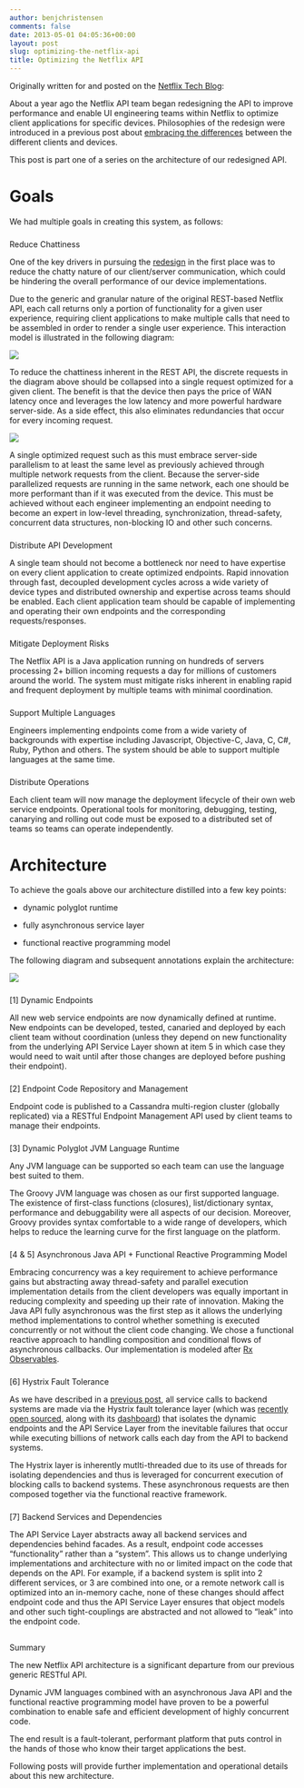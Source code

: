```yaml
---
author: benjchristensen
comments: false
date: 2013-05-01 04:05:36+00:00
layout: post
slug: optimizing-the-netflix-api
title: Optimizing the Netflix API
---
```


Originally written for and posted on the [Netflix Tech Blog](http://techblog.netflix.com/2013/01/optimizing-netflix-api.html):
  
  





About a year ago the Netflix API team began redesigning the API to improve performance and enable UI engineering teams within Netflix to optimize client applications for specific devices.  Philosophies of the redesign were introduced in a previous post about [embracing the differences](http://techblog.netflix.com/2012/07/embracing-differences-inside-netflix.html) between the different clients and devices.
  

  

This post is part one of a series on the architecture of our redesigned API.
  

  

  



# Goals


  

We had multiple goals in creating this system, as follows:
  

  



### 
Reduce Chattiness


  

One of the key drivers in pursuing the [redesign](http://techblog.netflix.com/2011/02/redesigning-netflix-api.html) in the first place was to reduce the chatty nature of our client/server communication, which could be hindering the overall performance of our device implementations.
  

  

Due to the generic and granular nature of the original REST-based Netflix API, each call returns only a portion of functionality for a given user experience, requiring client applications to make multiple calls that need to be assembled in order to render a single user experience.  This interaction model is illustrated in the following diagram:
  

![](/images/90083-request-multi_1252.png)

  

To reduce the chattiness inherent in the REST API, the discrete requests in the diagram above should be collapsed into a single request optimized for a given client.  The benefit is that the device then pays the price of WAN latency once and leverages the low latency and more powerful hardware server-side. As a side effect, this also eliminates redundancies that occur for every incoming request.
  

![](/images/7d4c6-request-single_1252.png)

  

A single optimized request such as this must embrace server-side parallelism to at least the same level as previously achieved through multiple network requests from the client.  Because the server-side parallelized requests are running in the same network, each one should be more performant than if it was executed from the device.  This must be achieved without each engineer implementing an endpoint needing to become an expert in low-level threading, synchronization, thread-safety, concurrent data structures, non-blocking IO and other such concerns.
  

  



### 
Distribute API Development


  

A single team should not become a bottleneck nor need to have expertise on every client application to create optimized endpoints.  Rapid innovation through fast, decoupled development cycles across a wide variety of device types and distributed ownership and expertise across teams should be enabled.  Each client application team should be capable of implementing and operating their own endpoints and the corresponding requests/responses.
  

  



### 
Mitigate Deployment Risks


  

The Netflix API is a Java application running on hundreds of servers processing 2+ billion incoming requests a day for millions of customers around the world.  The system must mitigate risks inherent in enabling rapid and frequent deployment by multiple teams with minimal coordination.
  

  



### 
Support Multiple Languages


  

Engineers implementing endpoints come from a wide variety of backgrounds with expertise including Javascript, Objective-C, Java, C, C#, Ruby, Python and others.  The system should be able to support multiple languages at the same time.
  

  



### 
Distribute Operations


  

Each client team will now manage the deployment lifecycle of their own web service endpoints.  Operational tools for monitoring, debugging, testing, canarying and rolling out code must be exposed to a distributed set of teams so teams can operate independently.
  

  

  



# Architecture


  

To achieve the goals above our architecture distilled into a few key points:

  





  * dynamic polyglot runtime


  * fully asynchronous service layer


  * functional reactive programming model


The following diagram and subsequent annotations explain the architecture:
  

  


![](/images/72a7d-architecture-overview_1252.png)
  



### 
[1] Dynamic Endpoints


  

All new web service endpoints are now dynamically defined at runtime. New endpoints can be developed, tested, canaried and deployed by each client team without coordination (unless they depend on new functionality from the underlying API Service Layer shown at item 5 in which case they would need to wait until after those changes are deployed before pushing their endpoint).
  


   



### 
[2] Endpoint Code Repository and Management


  

Endpoint code is published to a Cassandra multi-region cluster (globally replicated) via a RESTful Endpoint Management API used by client teams to manage their endpoints.
  


  



### 
[3] Dynamic Polyglot JVM Language Runtime


  

Any JVM language can be supported so each team can use the language best suited to them.
  


The Groovy JVM language was chosen as our first supported language. The existence of first-class functions (closures), list/dictionary syntax, performance and debuggability were all aspects of our decision.  Moreover, Groovy provides syntax comfortable to a wide range of developers, which helps to reduce the learning curve for the first language on the platform.
  


  



### 
[4 & 5] Asynchronous Java API + Functional Reactive Programming Model


  

Embracing concurrency was a key requirement to achieve performance gains but abstracting away thread-safety and parallel execution implementation details from the client developers was equally important in reducing complexity and speeding up their rate of innovation.  Making the Java API fully asynchronous was the first step as it allows the underlying method implementations to control whether something is executed concurrently or not without the client code changing.  We chose a functional reactive approach to handling composition and conditional flows of asynchronous callbacks. Our implementation is modeled after [Rx Observables](https://rx.codeplex.com/).
  



  



### 
[6] Hystrix Fault Tolerance


  

As we have described in a [previous post](http://techblog.netflix.com/2012/02/fault-tolerance-in-high-volume.html), all service calls to backend systems are made via the Hystrix fault tolerance layer (which was [recently open sourced](http://techblog.netflix.com/2012/11/hystrix.html), along with its [dashboard](http://techblog.netflix.com/2012/12/hystrix-dashboard-and-turbine.html)) that isolates the dynamic endpoints and the API Service Layer from the inevitable failures that occur while executing billions of network calls each day from the API to backend systems.
  


The Hystrix layer is inherently mutlti-threaded due to its use of threads for isolating dependencies and thus is leveraged for concurrent execution of blocking calls to backend systems. These asynchronous requests are then composed together via the functional reactive framework.
  




  



### 
[7] Backend Services and Dependencies


  

The API Service Layer abstracts away all backend services and dependencies behind facades.  As a result, endpoint code accesses “functionality” rather than a “system”.  This allows us to change underlying implementations and architecture with no or limited impact on the code that depends on the API.  For example, if a backend system is split into 2 different services, or 3 are combined into one, or a remote network call is optimized into an in-memory cache, none of these changes should affect endpoint code and thus the API Service Layer ensures that object models and other such tight-couplings are abstracted and not allowed to “leak” into the endpoint code.
  



  



## 
Summary


  

The new Netflix API architecture is a significant departure from our previous generic RESTful API. 
  


Dynamic JVM languages combined with an asynchronous Java API and the functional reactive programming model have proven to be a powerful combination to enable safe and efficient development of highly concurrent code.
  

  


The end result is a fault-tolerant, performant platform that puts control in the hands of those who know their target applications the best.
  

  


Following posts will provide further implementation and operational details about this new architecture.
  


  

  


